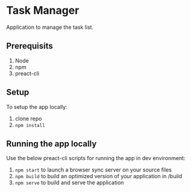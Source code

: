 # Task Manager

Application to manage the task list.  


## Prerequisits
1. Node
2. npm
3. preact-cli

## Setup
To setup the app locally:

1. clone repo
2. `npm install`

## Running the app locally

Use the below preact-cli scripts for running the app in dev environment:

1. `npm start` to launch a browser sync server on your source files
2. `npm build` to build an optimized version of your application in /build
3. `npm serve` to build and serve the application
